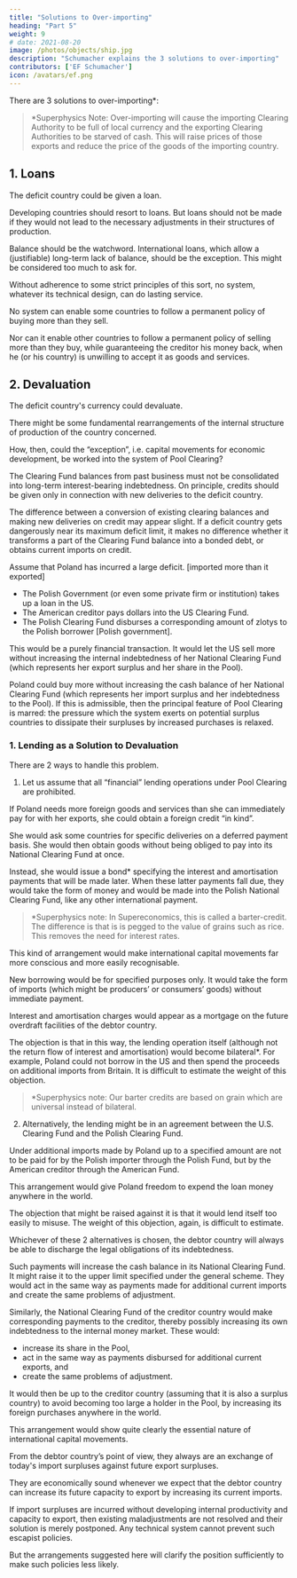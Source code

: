 ```yaml
---
title: "Solutions to Over-importing"
heading: "Part 5"
weight: 9
# date: 2021-08-20
image: /photos/objects/ship.jpg
description: "Schumacher explains the 3 solutions to over-importing"
contributors: ['EF Schumacher']
icon: /avatars/ef.png
---
```



There are 3 solutions to over-importing*:

> *Superphysics Note: Over-importing will cause the importing Clearing Authority to be full of local currency and the exporting Clearing Authorities to be starved of cash. This will raise prices of those exports and reduce the price of the goods of the importing country. 



## 1. Loans

The deficit country could be given a loan.
  
<!-- This is always the easiest, though not always the most satisfactory way out. Non-industrialized  -->

Developing countries should resort to loans. But loans should not be made if they would not lead to the necessary adjustments in their structures of production. 

Balance should be the watchword. International loans, which allow a (justifiable) long-term lack of balance, should be the exception. This might be considered too much to ask for. 

Without adherence to some strict principles of this sort, no system, whatever its technical design, can do lasting service. 

No system can enable some countries to follow a permanent policy of buying more than they sell.

Nor can it enable other countries to follow a permanent policy of selling more than they buy, while guaranteeing the creditor his money back, when he (or his country) is unwilling to accept it as goods and services.


## 2. Devaluation

The deficit country's currency could devaluate.

There might be some fundamental rearrangements of the internal structure of production of the country concerned.

How, then, could the “exception”, i.e. capital movements for economic development, be worked into the system of Pool Clearing?

The Clearing Fund balances from past business must not be consolidated into long-term interest-bearing indebtedness. On principle, credits should be given only in connection with new deliveries to the deficit country. 

The difference between a conversion of existing clearing balances and making new deliveries on credit may appear slight. If a deficit country gets dangerously near its maximum deficit limit, it makes no difference whether it transforms a part of the Clearing Fund balance into a bonded debt, or obtains current imports on credit.

Assume that Poland has incurred a large deficit. [imported more than it exported]
- The Polish Government (or even some private firm or institution) takes up a loan in the US.
- The American creditor pays dollars into the US Clearing Fund.
- The Polish Clearing Fund disburses a corresponding amount of zlotys to the Polish borrower [Polish government].

This would be a purely financial transaction. It would let the US sell more without increasing the internal indebtedness of her National Clearing Fund (which represents her export surplus and her share in the Pool). 

Poland could buy more without increasing the cash balance of her National Clearing Fund (which represents her import surplus and her indebtedness to the Pool). If this is admissible, then the principal feature of Pool Clearing is marred: the pressure which the system exerts on potential surplus countries to dissipate their surpluses by increased purchases is relaxed.


### 1. Lending as a Solution to Devaluation

There are 2 ways to handle this problem.

1. Let us assume that all “financial” lending operations under Pool Clearing are prohibited.

If Poland needs more foreign goods and services than she can immediately pay for with her exports, she could obtain a foreign credit “in kind”. 

She would ask some countries for specific deliveries on a deferred payment basis. She would then obtain goods without being obliged to pay into its National Clearing Fund at once.

Instead, she would issue a bond* specifying the interest and amortisation payments that will be made later. When these latter payments fall due, they would take the form of money and would be made into the Polish National Clearing Fund, like any other international payment.

> *Superphysics note: In Supereconomics, this is called a barter-credit. The difference is that is is pegged to the value of grains such as rice. This removes the need for interest rates. 


This kind of arrangement would make international capital movements far more conscious and more easily recognisable. 

New borrowing would be for specified purposes only. It would take the form of imports (which might be producers’ or consumers’ goods) without immediate payment. 

Interest and amortisation charges would appear as a mortgage on the future overdraft facilities of the debtor country. 

The objection is that in this way, the lending operation itself (although not the return flow of interest and amortisation) would become bilateral*. For example, Poland could not borrow in the US and then spend the proceeds on additional imports from Britain. It is difficult to estimate the weight of this objection.

> *Superphysics note: Our barter credits are based on grain which are universal instead of bilateral.  


2. Alternatively, the lending might be in an agreement between the U.S. Clearing Fund and the Polish Clearing Fund.

Under additional imports made by Poland up to a specified amount are not to be paid for by the Polish importer through the Polish Fund, but by the American creditor through the American Fund. 

This arrangement would give Poland freedom to expend the loan money anywhere in the world. 

The objection that might be raised against it is that it would lend itself too easily to misuse. The weight of this objection, again, is difficult to estimate.

Whichever of these 2 alternatives is chosen, the debtor country will always be able to discharge the legal obligations of its indebtedness.

Such payments will increase the cash balance in its National Clearing Fund. It might raise it to the upper limit specified under the general scheme. They would act in the same way as payments made for additional current imports and create the same problems of adjustment.

Similarly, the National Clearing Fund of the creditor country would make corresponding payments to the creditor, thereby possibly increasing its own indebtedness to the internal money market. These would:
- increase its share in the Pool,
- act in the same way as payments disbursed for additional current exports, and
- create the same problems of adjustment.
        
It would then be up to the creditor country (assuming that it is also a surplus country) to avoid becoming too large a holder in the Pool, by increasing its foreign purchases anywhere in the world.

This arrangement would show quite clearly the essential nature of international capital movements.

From the debtor country’s point of view, they always are an exchange of today's import surpluses against future export surpluses. 

They are economically sound whenever we expect that the debtor country can increase its future capacity to export by increasing its current imports. 

If import surpluses are incurred without developing internal productivity and capacity to export, then existing maladjustments are not resolved and their solution is merely postponed. Any technical system cannot prevent such escapist policies. 

But the arrangements suggested here will clarify the position sufficiently to make such policies less likely.

